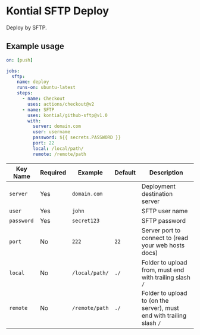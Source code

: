 # Kontial SFTP Deploy
Deploy by SFTP.

## Example usage

```yml
on: [push]

jobs:
  sftp:
    name: deploy
    runs-on: ubuntu-latest
    steps:
      - name: Checkout
        uses: actions/checkout@v2
      - name: SFTP
        uses: kontial/github-sftp@v1.0
        with:
          server: domain.com
          user: username
          password: ${{ secrets.PASSWORD }}
          port: 22
          local: /local/path/
          remote: /remote/path
```

| Key Name                | Required | Example                       | Default | Description                                                            |
|-------------------------|----------|-------------------------------|---------|------------------------------------------------------------------------|
| `server`                | Yes      | `domain.com`                  |         | Deployment destination server                                          |
| `user`                  | Yes      | `john`                        |         | SFTP user name                                                         |
| `password`              | Yes      | `secret123`                   |         | SFTP password                                                          |
| `port`                  | No       | `222`                         | `22`    | Server port to connect to (read your web hosts docs)                   |
| `local`                 | No       | `/local/path/`                | `./`    | Folder to upload from, must end with trailing slash `/`                |
| `remote`                | No       | `/remote/path`                | `./`    | Folder to upload to (on the server), must end with trailing slash `/`  |


